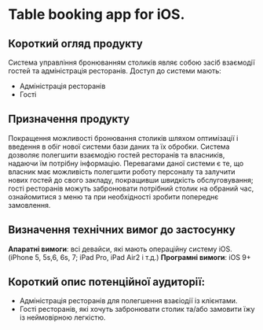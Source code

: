 
# Table booking app for iOS.

## Короткий огляд продукту
Система управління бронюванням столиків являє собою засіб взаємодії гостей та адміністрація ресторанів.
Доступ до системи мають:
* Адміністрація ресторанів
* Гості

## Призначення продукту
Покращення можливості бронювання столиків шляхом оптимізації і введення в обіг нової системи бази даних та їх обробки. Система дозволяє полегшити взаємодію гостей ресторанів та власників, надаючи їм потрібну інформацію. Перевагами даної системи є те, що власник має можливість полегшити роботу персоналу та залучити нових гостей до свого закладу, покращивши швидкість обслуговування; гості ресторанів можуть забронювати потрібний столик на обраний час, ознайомитися з меню та при необхідності зробити попереднє замовлення.

## Визначення технічних вимог до застосунку

**Апаратні вимоги**: всі девайси, які мають операційну систему iOS. (iPhone 5, 5s,6, 6s, 7; iPad Pro, iPad Air2 і т.д.)
**Програмні вимоги**: iOS 9+

## Короткий опис потенційної аудиторії:

* Адміністрація ресторанів для полегшення взаєіодії із клієнтами.
* Гості ресторанів, які хочуть забронювати столик та/або замовити їжу із неймовірною легкістю.
